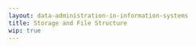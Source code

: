 ```yaml
---
layout: data-administration-in-information-systems
title: Storage and File Structure
wip: true
---
```


